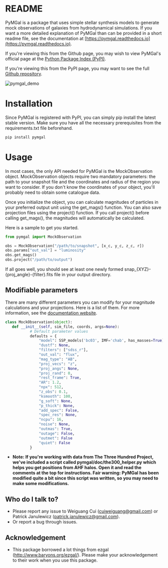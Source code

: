 # README

PyMGal is a package that uses simple stellar synthesis models to generate mock observations of galaxies from hydrodynamical simulations. If you want a more detailed explanation of PyMGal than can be provided in a short readme file, see the documentation at [https://pymgal.readthedocs.io](https://pymgal.readthedocs.io).


If you're viewing this from the Github page, you may wish to view PyMGal's official page at the [Python Package Index (PyPI)](https://pypi.org/project/pymgal/).

If you're viewing this from the PyPI page, you may want to see the full [Github repository](https://github.com/pjanul/pymgal).


![pymgal_demo](https://github.com/user-attachments/assets/4e1a7977-c389-41a6-a644-edadb00f03a7)


Installation 
============

Since PyMGal is registered with PyPI, you can simply pip install the latest stable version. Make sure you have all the necessary prerequisites from the requirements.txt file beforehand. 

```python
pip install pymgal
```
 
Usage
============

In most cases, the only API needed for PyMGal is the MockObservation object. MockObservation objects require two mandatory parameters: the path to your snapshot file and the coordinates and radius of the region you want to consider. If you don't know the coordinates of your object, you'll probably need to obtain some catalogue data.

Once you initialize the object, you can calculate magnitudes of particles in your preferred output unit using the get_mags() function. You can also save projection files using the project() function. If you call project() before calling get_mags(), the magnitudes will automatically be calculated.

Here is a sample to get you started. 

```python
from pymgal import MockObservation

obs = MockObservation("/path/to/snapshot", [x_c, y_c, z_c, r])   
obs.params["out_val"] = "luminosity"
obs.get_mags()
obs.project("/path/to/output")
```

If all goes well, you should see at least one newly formed snap_{XYZ}-{proj_angle}-{filter}.fits file in your output directory. 


Modifiable parameters
-------------

There are many different parameters you can modify for your magnitude calculations and your projections. Here is a list of them. For more information, see the [documentation website](https://pymgal.readthedocs.io). 

```python
class MockObservation(object):
   def __init__(self, sim_file, coords, args=None):
           # Default parameter values
           defaults = {
               "model": SSP_models('bc03', IMF='chab', has_masses=True),
               "dustf": None,
               "filters": ["sdss_r"],
               "out_val": "flux",
               "mag_type": "AB",
               "proj_vecs": "z",
               "proj_angs": None,
               "proj_rand": 0,
               "rest_frame": True,
               "AR": 1.2,
               "npx": 512,
               "z_obs": 0.1,
               "ksmooth": 100,
               "g_soft": None,
               "p_thick": None,
               "add_spec": False,
               "spec_res": None,
               "ncpu": 16,
               "noise": None,
               "outmas": True,
               "outage": False,
               "outmet": False
               "quiet": False
           }
```
* **Note: If you're working with data from The Three Hundred Project, we've included a script called pymgal/doc/the300_helper.py which helps you get positions from AHF halos. Open it and read the comments at the top for instructions. Fair warning: PyMGal has been modified quite a bit since this script was written, so you may need to make some modifications.**

Who do I talk to?
-----------

*   Please report any issue to Weiguang Cui (cuiweiguang@gmail.com) or Patrick Janulewicz (patrick.janulewicz@gmail.com).
*   Or report a bug through issues.

Acknowledgement
----------
*  This package borrowed a lot things from ezgal (<http://www.baryons.org/ezgal/>). Please make your acknowledgement to their work when you use this package.

